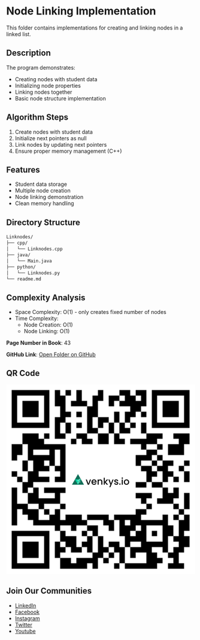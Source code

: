# Node Linking Implementation

This folder contains implementations for creating and linking nodes in a linked list.

## Description
The program demonstrates:
- Creating nodes with student data
- Initializing node properties
- Linking nodes together
- Basic node structure implementation

## Algorithm Steps
1. Create nodes with student data
2. Initialize next pointers as null
3. Link nodes by updating next pointers
4. Ensure proper memory management (C++)

## Features
- Student data storage
- Multiple node creation
- Node linking demonstration
- Clean memory handling

## Directory Structure
```
Linknodes/
├── cpp/
│   └── Linknodes.cpp
├── java/
│   └── Main.java
├── python/
│   └── Linknodes.py
└── readme.md
```

## Complexity Analysis
- Space Complexity: O(1) - only creates fixed number of nodes
- Time Complexity:
  - Node Creation: O(1)
  - Node Linking: O(1)

**Page Number in Book**: 43

**GitHub Link**: [Open Folder on GitHub](https://github.com/venkys-media/Venky_on_Datastructures/tree/main/LinkedList/Linknodes)

## QR Code
![QR Code](./URL%20QR%20Code%20(4).png)

## Join Our Communities
- [LinkedIn](https://www.linkedin.com/company/venkysio)
- [Facebook](https://www.facebook.com/venkysio)
- [Instagram](https://www.instagram.com/venkys.io)
- [Twitter](https://twitter.com/iovenkys)
- [Youtube](https://www.youtube.com/@CoreCodersNetwork)